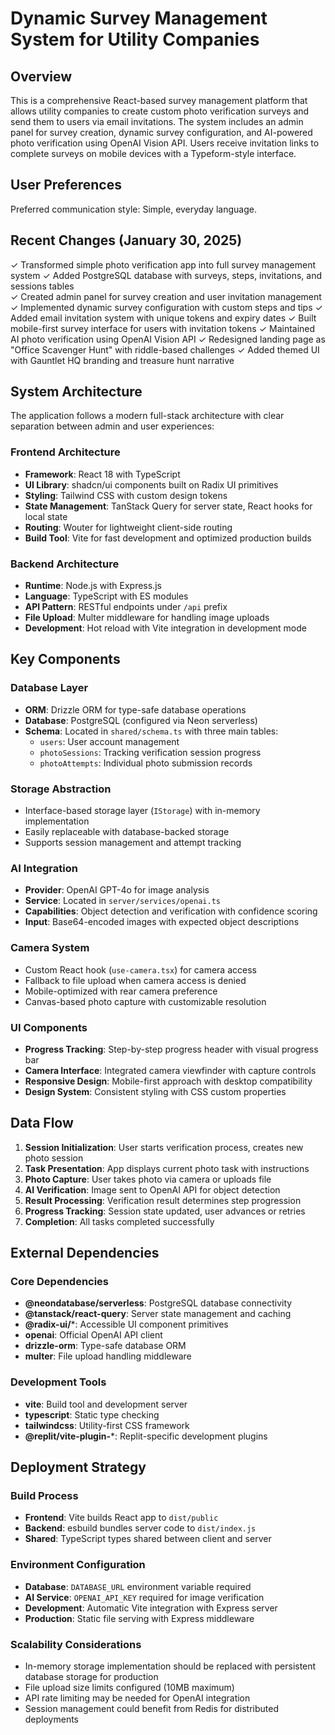 # Dynamic Survey Management System for Utility Companies

## Overview

This is a comprehensive React-based survey management platform that allows utility companies to create custom photo verification surveys and send them to users via email invitations. The system includes an admin panel for survey creation, dynamic survey configuration, and AI-powered photo verification using OpenAI Vision API. Users receive invitation links to complete surveys on mobile devices with a Typeform-style interface.

## User Preferences

Preferred communication style: Simple, everyday language.

## Recent Changes (January 30, 2025)

✓ Transformed simple photo verification app into full survey management system
✓ Added PostgreSQL database with surveys, steps, invitations, and sessions tables  
✓ Created admin panel for survey creation and user invitation management
✓ Implemented dynamic survey configuration with custom steps and tips
✓ Added email invitation system with unique tokens and expiry dates
✓ Built mobile-first survey interface for users with invitation tokens
✓ Maintained AI photo verification using OpenAI Vision API
✓ Redesigned landing page as "Office Scavenger Hunt" with riddle-based challenges
✓ Added themed UI with Gauntlet HQ branding and treasure hunt narrative

## System Architecture

The application follows a modern full-stack architecture with clear separation between admin and user experiences:

### Frontend Architecture
- **Framework**: React 18 with TypeScript
- **UI Library**: shadcn/ui components built on Radix UI primitives
- **Styling**: Tailwind CSS with custom design tokens
- **State Management**: TanStack Query for server state, React hooks for local state
- **Routing**: Wouter for lightweight client-side routing
- **Build Tool**: Vite for fast development and optimized production builds

### Backend Architecture
- **Runtime**: Node.js with Express.js
- **Language**: TypeScript with ES modules
- **API Pattern**: RESTful endpoints under `/api` prefix
- **File Upload**: Multer middleware for handling image uploads
- **Development**: Hot reload with Vite integration in development mode

## Key Components

### Database Layer
- **ORM**: Drizzle ORM for type-safe database operations
- **Database**: PostgreSQL (configured via Neon serverless)
- **Schema**: Located in `shared/schema.ts` with three main tables:
  - `users`: User account management
  - `photoSessions`: Tracking verification session progress
  - `photoAttempts`: Individual photo submission records

### Storage Abstraction
- Interface-based storage layer (`IStorage`) with in-memory implementation
- Easily replaceable with database-backed storage
- Supports session management and attempt tracking

### AI Integration
- **Provider**: OpenAI GPT-4o for image analysis
- **Service**: Located in `server/services/openai.ts`
- **Capabilities**: Object detection and verification with confidence scoring
- **Input**: Base64-encoded images with expected object descriptions

### Camera System
- Custom React hook (`use-camera.tsx`) for camera access
- Fallback to file upload when camera access is denied
- Mobile-optimized with rear camera preference
- Canvas-based photo capture with customizable resolution

### UI Components
- **Progress Tracking**: Step-by-step progress header with visual progress bar
- **Camera Interface**: Integrated camera viewfinder with capture controls
- **Responsive Design**: Mobile-first approach with desktop compatibility
- **Design System**: Consistent styling with CSS custom properties

## Data Flow

1. **Session Initialization**: User starts verification process, creates new photo session
2. **Task Presentation**: App displays current photo task with instructions
3. **Photo Capture**: User takes photo via camera or uploads file
4. **AI Verification**: Image sent to OpenAI API for object detection
5. **Result Processing**: Verification result determines step progression
6. **Progress Tracking**: Session state updated, user advances or retries
7. **Completion**: All tasks completed successfully

## External Dependencies

### Core Dependencies
- **@neondatabase/serverless**: PostgreSQL database connectivity
- **@tanstack/react-query**: Server state management and caching
- **@radix-ui/***: Accessible UI component primitives
- **openai**: Official OpenAI API client
- **drizzle-orm**: Type-safe database ORM
- **multer**: File upload handling middleware

### Development Tools
- **vite**: Build tool and development server
- **typescript**: Static type checking
- **tailwindcss**: Utility-first CSS framework
- **@replit/vite-plugin-***: Replit-specific development plugins

## Deployment Strategy

### Build Process
- **Frontend**: Vite builds React app to `dist/public`
- **Backend**: esbuild bundles server code to `dist/index.js`
- **Shared**: TypeScript types shared between client and server

### Environment Configuration
- **Database**: `DATABASE_URL` environment variable required
- **AI Service**: `OPENAI_API_KEY` required for image verification
- **Development**: Automatic Vite integration with Express server
- **Production**: Static file serving with Express middleware

### Scalability Considerations
- In-memory storage implementation should be replaced with persistent database storage for production
- File upload size limits configured (10MB maximum)
- API rate limiting may be needed for OpenAI integration
- Session management could benefit from Redis for distributed deployments